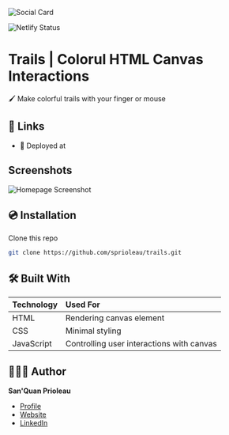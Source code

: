 ![Social Card][social-card-url]

![Netlify Status]()

# Trails | Colorul HTML Canvas Interactions

🖌 Make colorful trails with your finger or mouse

## 🔗 Links

- 🚀 Deployed at [][deployed-url]

## Screenshots

![Homepage Screenshot][homepage-screenshot-url]

## 💿 Installation

Clone this repo

```bash
git clone https://github.com/sprioleau/trails.git
```

## 🛠 Built With

| Technology   | Used For                                  |
| :----------- | :---------------------------------------- |
| HTML         | Rendering canvas element                  |
| CSS          | Minimal styling                           |
| JavaScript   | Controlling user interactions with canvas |

## 👨🏾‍💻 Author

**San'Quan Prioleau**

- [Profile][github-url]
- [Website][website]
- [LinkedIn][linkedin]

<!-- Author Details -->
[github-url]: https://github.com/spriolau "San'Quan Prioleau on Github"
[website]: https://sprioleau.dev "San'Quan Prioleau's personal website"
[headshot_url]: https://avatars.githubusercontent.com/u/49278940?v=4 "San'Quan Prioleau headshot"
[linkedin]: https://www.linkedin.com/in/sanquanprioleau/

<!-- Project Details -->
[deployed-url]: https://sprioleau.dev
[social-card-url]: https://sprioleau.dev/images/sprioleau-social-card.png "Social Card"
[homepage-screenshot-url]: https://sprioleau.dev/images/homepage.png "Homepage Screenshot"
